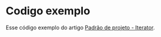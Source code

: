 # Codigo exemplo

Esse código exemplo do artigo [Padrão de projeto - Iterator](https://dev.to/feministech/padrao-de-projeto-iterator-4a4j).